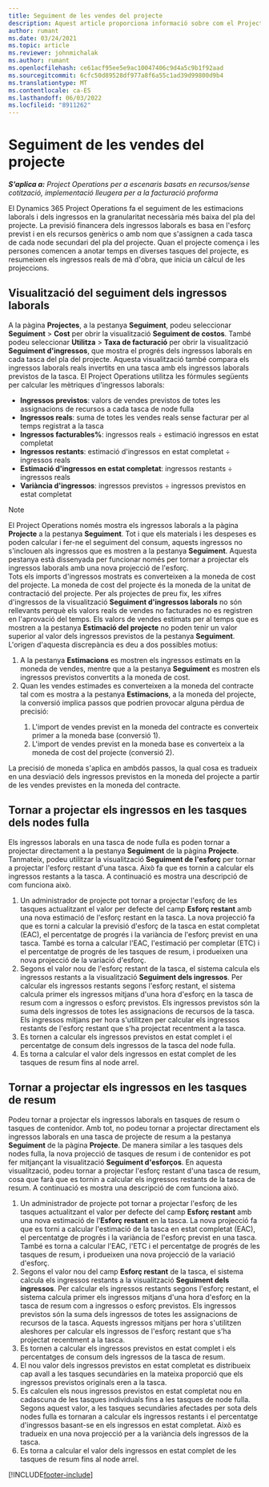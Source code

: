 ```yaml
---
title: Seguiment de les vendes del projecte
description: Aquest article proporciona informació sobre com el Project Operations fa el seguiment del progrés segons els ingressos laborals d'un projecte.
author: rumant
ms.date: 03/24/2021
ms.topic: article
ms.reviewer: johnmichalak
ms.author: rumant
ms.openlocfilehash: ce61acf95ee5e9ac10047406c9d4a5c9b1f92aad
ms.sourcegitcommit: 6cfc50d89528df977a8f6a55c1ad39d99800d9b4
ms.translationtype: MT
ms.contentlocale: ca-ES
ms.lasthandoff: 06/03/2022
ms.locfileid: "8911262"
---
```

# <a name="project-sales-tracking"></a>Seguiment de les vendes del projecte

_**S'aplica a:** Project Operations per a escenaris basats en recursos/sense cotització, implementació lleugera per a la facturació proforma_

El Dynamics 365 Project Operations fa el seguiment de les estimacions laborals i dels ingressos en la granularitat necessària més baixa del pla del projecte. La previsió financera dels ingressos laborals es basa en l'esforç previst i en els recursos genèrics o amb nom que s'assignen a cada tasca de cada node secundari del pla del projecte. Quan el projecte comença i les persones comencen a anotar temps en diverses tasques del projecte, es resumeixen els ingressos reals de mà d'obra, que inicia un càlcul de les projeccions.

## <a name="labor-revenue-tracking-view"></a>Visualització del seguiment dels ingressos laborals

A la pàgina **Projectes**, a la pestanya **Seguiment**, podeu seleccionar **Seguiment** > **Cost** per obrir la visualització **Seguiment de costos**. També podeu seleccionar **Utilitza** > **Taxa de facturació** per obrir la visualització **Seguiment d'ingressos**, que mostra el progrés dels ingressos laborals en cada tasca del pla del projecte. Aquesta visualització també compara els ingressos laborals reals invertits en una tasca amb els ingressos laborals previstos de la tasca. El Project Operations utilitza les fórmules següents per calcular les mètriques d'ingressos laborals:

- **Ingressos previstos**: valors de vendes previstos de totes les assignacions de recursos a cada tasca de node fulla
- **Ingressos reals**: suma de totes les vendes reals sense facturar per al temps registrat a la tasca
- **Ingressos facturables%**: ingressos reals ÷ estimació ingressos en estat completat
- **Ingressos restants**: estimació d'ingressos en estat completat ÷ ingressos reals
- **Estimació d'ingressos en estat completat**: ingressos restants ÷ ingressos reals
- **Variància d'ingressos**: ingressos previstos ÷ ingressos previstos en estat completat


> [!NOTE]
> El Project Operations només mostra els ingressos laborals a la pàgina **Projecte** a la pestanya **Seguiment**. Tot i que els materials i les despeses es poden calcular i fer-ne el seguiment del consum, aquests ingressos no s'inclouen als ingressos que es mostren a la pestanya **Seguiment**. Aquesta pestanya està dissenyada per funcionar només per tornar a projectar els ingressos laborals amb una nova projecció de l'esforç.  
> Tots els imports d'ingressos mostrats es converteixen a la moneda de cost del projecte. La moneda de cost del projecte és la moneda de la unitat de contractació del projecte. Per als projectes de preu fix, les xifres d'ingressos de la visualització **Seguiment d'ingressos laborals** no són rellevants perquè els valors reals de vendes no facturades no es registren en l'aprovació del temps.
> Els valors de vendes estimats per al temps que es mostren a la pestanya **Estimació del projecte** no poden tenir un valor superior al valor dels ingressos previstos de la pestanya **Seguiment**. L'origen d'aquesta discrepància es deu a dos possibles motius:
><ol>
   ><li> A la pestanya <b>Estimacions</b> es mostren els ingressos estimats en la moneda de vendes, mentre que a la pestanya <b>Seguiment</b> es mostren els ingressos previstos convertits a la moneda de cost. </li>
   ><li> Quan les vendes estimades es converteixen a la moneda del contracte tal com es mostra a la pestanya <b>Estimacions</b>, a la moneda del projecte, la conversió implica passos que podrien provocar alguna pèrdua de precisió: </li>
><ol>
><li> L'import de vendes previst en la moneda del contracte es converteix primer a la moneda base (conversió 1).</li>
><li> L'import de vendes previst en la moneda base es converteix a la moneda de cost del projecte (conversió 2). </li>
></ol>
></ol>
> La precisió de moneda s'aplica en ambdós passos, la qual cosa es tradueix en una desviació dels ingressos previstos en la moneda del projecte a partir de les vendes previstes en la moneda del contracte.
   

## <a name="reprojecting-revenues-on-leaf-node-tasks"></a>Tornar a projectar els ingressos en les tasques dels nodes fulla

Els ingressos laborals en una tasca de node fulla es poden tornar a projectar directament a la pestanya **Seguiment** de la pàgina **Projecte**. Tanmateix, podeu utilitzar la visualització **Seguiment de l'esforç** per tornar a projectar l'esforç restant d'una tasca. Això fa que es tornin a calcular els ingressos restants a la tasca. A continuació es mostra una descripció de com funciona això.

1. Un administrador de projecte pot tornar a projectar l'esforç de les tasques actualitzant el valor per defecte del camp **Esforç restant** amb una nova estimació de l'esforç restant en la tasca. La nova projecció fa que es torni a calcular la previsió d'esforç de la tasca en estat completat (EAC), el percentatge de progrés i la variància de l'esforç previst en una tasca. També es torna a calcular l'EAC, l'estimació per completar (ETC) i el percentatge de progrés de les tasques de resum, i produeixen una nova projecció de la variació d'esforç.
2. Segons el valor nou de l'esforç restant de la tasca, el sistema calcula els ingressos restants a la visualització **Seguiment dels ingressos**. Per calcular els ingressos restants segons l'esforç restant, el sistema calcula primer els ingressos mitjans d'una hora d'esforç en la tasca de resum com a ingressos o esforç previstos. Els ingressos previstos són la suma dels ingressos de totes les assignacions de recursos de la tasca. Els ingressos mitjans per hora s'utilitzen per calcular els ingressos restants de l'esforç restant que s'ha projectat recentment a la tasca.
3. Es tornen a calcular els ingressos previstos en estat complet i el percentatge de consum dels ingressos de la tasca del node fulla.
4. Es torna a calcular el valor dels ingressos en estat complet de les tasques de resum fins al node arrel.

## <a name="reprojecting-revenues-on-summary-tasks"></a>Tornar a projectar els ingressos en les tasques de resum

Podeu tornar a projectar els ingressos laborals en tasques de resum o tasques de contenidor. Amb tot, no podeu tornar a projectar directament els ingressos laborals en una tasca de projecte de resum a la pestanya **Seguiment** de la pàgina **Projecte**. De manera similar a les tasques dels nodes fulla, la nova projecció de tasques de resum i de contenidor es pot fer mitjançant la visualització **Seguiment d'esforços**. En aquesta visualització, podeu tornar a projectar l'esforç restant d'una tasca de resum, cosa que farà que es tornin a calcular els ingressos restants de la tasca de resum. A continuació es mostra una descripció de com funciona això.

1. Un administrador de projecte pot tornar a projectar l'esforç de les tasques actualitzant el valor per defecte del camp **Esforç restant** amb una nova estimació de l'**Esforç restant** en la tasca. La nova projecció fa que es torni a calcular l'estimació de la tasca en estat completat (EAC), el percentatge de progrés i la variància de l'esforç previst en una tasca. També es torna a calcular l'EAC, l'ETC i el percentatge de progrés de les tasques de resum, i produeixen una nova projecció de la variació d'esforç.
2. Segons el valor nou del camp **Esforç restant** de la tasca, el sistema calcula els ingressos restants a la visualització **Seguiment dels ingressos**. Per calcular els ingressos restants segons l'esforç restant, el sistema calcula primer els ingressos mitjans d'una hora d'esforç en la tasca de resum com a ingressos o esforç previstos. Els ingressos previstos són la suma dels ingressos de totes les assignacions de recursos de la tasca. Aquests ingressos mitjans per hora s'utilitzen aleshores per calcular els ingressos de l'esforç restant que s'ha projectat recentment a la tasca.
3. Es tornen a calcular els ingressos previstos en estat complet i els percentatges de consum dels ingressos de la tasca de resum.
4. El nou valor dels ingressos previstos en estat completat es distribueix cap avall a les tasques secundàries en la mateixa proporció que els ingressos previstos originals eren a la tasca.
5. Es calculen els nous ingressos previstos en estat completat nou en cadascuna de les tasques individuals fins a les tasques de node fulla. Segons aquest valor, a les tasques secundàries afectades per sota dels nodes fulla es tornaran a calcular els ingressos restants i el percentatge d'ingressos basant-se en els ingressos en estat completat. Això es tradueix en una nova projecció per a la variància dels ingressos de la tasca. 
6. Es torna a calcular el valor dels ingressos en estat complet de les tasques de resum fins al node arrel.


[!INCLUDE[footer-include](../includes/footer-banner.md)]

